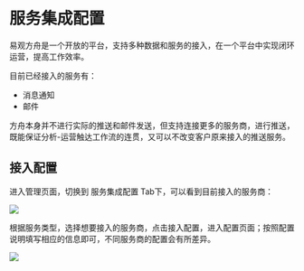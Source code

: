 # 服务集成配置

易观方舟是一个开放的平台，支持多种数据和服务的接入，在一个平台中实现闭环运营，提高工作效率。

目前已经接入的服务有：

* 消息通知
* 邮件

方舟本身并不进行实际的推送和邮件发送，但支持连接更多的服务商，进行推送，既能保证分析-运营触达工作流的连贯，又可以不改变客户原来接入的推送服务。

## 接入配置

进入管理页面，切换到 服务集成配置 Tab下，可以看到目前接入的服务商：

![ ](https://imguserradar.analysys.cn/fangzhou/img/2018/08/201808130100095334.png)

根据服务类型，选择想要接入的服务商，点击接入配置，进入配置页面；按照配置说明填写相应的信息即可，不同服务商的配置会有所差异。

![ ](https://imguserradar.analysys.cn/fangzhou/img/2018/08/201808130102263481.png)

